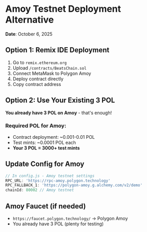 # Amoy Testnet Deployment Alternative
**Date**: October 6, 2025

## Option 1: Remix IDE Deployment
1. Go to `remix.ethereum.org`
2. Upload `/contracts/BeatsChain.sol`
3. Connect MetaMask to Polygon Amoy
4. Deploy contract directly
5. Copy contract address

## Option 2: Use Your Existing 3 POL
**You already have 3 POL on Amoy** - that's enough!

### Required POL for Amoy:
- Contract deployment: ~0.001-0.01 POL
- Test mints: ~0.0001 POL each
- **Your 3 POL = 3000+ test mints**

## Update Config for Amoy
```javascript
// In config.js - Amoy testnet settings
RPC_URL: 'https://rpc-amoy.polygon.technology'
RPC_FALLBACK_1: 'https://polygon-amoy.g.alchemy.com/v2/demo'
chainId: 80002 // Amoy testnet
```

## Amoy Faucet (if needed)
- `https://faucet.polygon.technology/` → Polygon Amoy
- You already have 3 POL (plenty for testing)